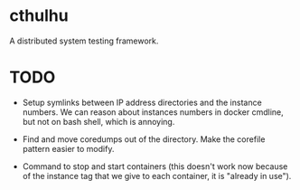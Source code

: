 # cthulhu

A distributed system testing framework.

# TODO

- Setup symlinks between IP address directories and the instance numbers. We
can reason about instances numbers in docker cmdline, but not on bash shell,
which is annoying.

- Find and move coredumps out of the directory. Make the corefile pattern
easier to modify.

- Command to stop and start containers (this doesn't work now because of the
instance tag that we give to each container, it is "already in use").
